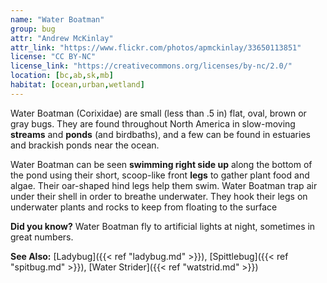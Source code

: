 ```yaml
---
name: "Water Boatman"
group: bug
attr: "Andrew McKinlay"
attr_link: "https://www.flickr.com/photos/apmckinlay/33650113851"
license: "CC BY-NC"
license_link: "https://creativecommons.org/licenses/by-nc/2.0/"
location: [bc,ab,sk,mb]
habitat: [ocean,urban,wetland]
---
```

Water Boatman (Corixidae) are small (less than .5 in) flat, oval, brown or gray bugs. They are found throughout North America in slow-moving **streams** and **ponds** (and birdbaths), and a few can be found in estuaries and brackish ponds near the ocean.

Water Boatman can be seen **swimming right side up** along the bottom of the pond using their short, scoop-like front **legs** to gather plant food and algae. Their oar-shaped hind legs help them swim. Water Boatman trap air under their shell in order to breathe underwater. They hook their legs on underwater plants and rocks to keep from floating to the surface

**Did you know?** Water Boatman fly to artificial lights at night, sometimes in great numbers.

<!-- generated, do not edit -->
**See Also:**
[Ladybug]({{< ref "ladybug.md" >}}),
[Spittlebug]({{< ref "spitbug.md" >}}),
[Water Strider]({{< ref "watstrid.md" >}})
